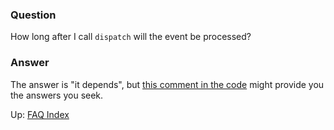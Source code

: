 ### Question

How long after I call `dispatch` will the event be processed?

### Answer

The answer is "it depends", but [this comment in the code](https://github.com/Day8/re-frame/blob/master/src/re_frame/router.cljc#L8-L60)
might provide you the answers you seek.  


Up:  [FAQ Index](README.md)&nbsp;&nbsp;&nbsp;&nbsp;&nbsp;&nbsp;


<!-- START doctoc generated TOC please keep comment here to allow auto update -->
<!-- DON'T EDIT THIS SECTION, INSTEAD RE-RUN doctoc TO UPDATE -->
<!-- END doctoc generated TOC please keep comment here to allow auto update -->
